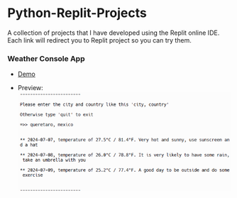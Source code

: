 # Python-Replit-Projects

A collection of projects that I have developed using the Replit online IDE. Each link will redirect you to Replit project so you can try them.

### Weather Console App

- [Demo](https://replit.com/@danimontoyamont/Weather-Console-App#main.py)

- Preview: 
![image](weather_console_app.png)